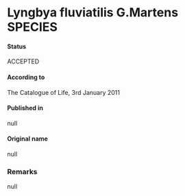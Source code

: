 Lyngbya fluviatilis G.Martens SPECIES
=======

#### Status
ACCEPTED

#### According to
The Catalogue of Life, 3rd January 2011

#### Published in
null

#### Original name
null

### Remarks
null